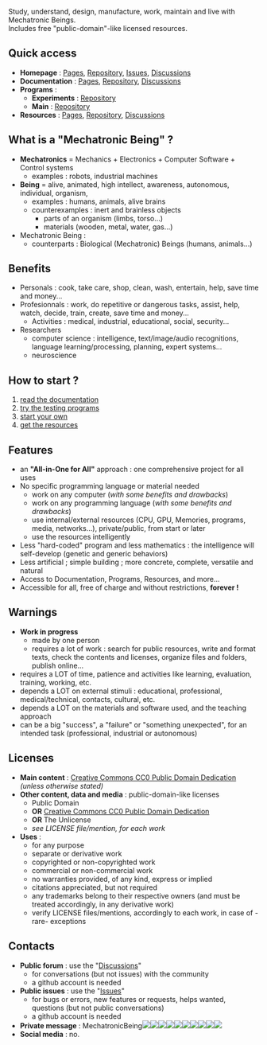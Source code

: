 Study, understand, design, manufacture, work, maintain and live with Mechatronic Beings.  
Includes free "public-domain"-like licensed resources.

## Quick access
- **Homepage** : [Pages](https://mechatronicbeing.github.io/), [Repository](https://github.com/MechatronicBeing/MechatronicBeing.github.io/), [Issues](https://github.com/MechatronicBeing/MechatronicBeing.github.io/issues/), [Discussions](https://github.com/MechatronicBeing/MechatronicBeing.github.io/discussions/)
- **Documentation** : [Pages](https://mechatronicbeing.github.io/documentation/), [Repository](https://github.com/MechatronicBeing/documentation/), [Discussions](https://github.com/MechatronicBeing/documentation/discussions/)
- **Programs** :
  - **Experiments** : [Repository](https://github.com/MechatronicBeing/Programs-Experiments/)
  - **Main** : [Repository](https://github.com/MechatronicBeing/Programs-Main/)
- **Resources** : [Pages](https://mechatronicbeing.github.io/resources/), [Repository](https://github.com/MechatronicBeing/resources/), [Discussions](https://github.com/MechatronicBeing/resources/discussions/)

## What is a "Mechatronic Being" ?
- **Mechatronics** = Mechanics + Electronics + Computer Software + Control systems
  - examples : robots, industrial machines
- **Being** = alive, animated, high intellect, awareness, autonomous, individual, organism, 
  - examples : humans, animals, alive brains
  - counterexamples : inert and brainless objects
    - parts of an organism (limbs, torso...)
    - materials (wooden, metal, water, gas...)
- Mechatronic Being : 
  - counterparts : Biological (Mechatronic) Beings (humans, animals...)

## Benefits
- Personals : cook, take care, shop, clean, wash, entertain, help, save time and money...
- Profesionnals : work, do repetitive or dangerous tasks, assist, help, watch, decide, train, create, save time and money... 
  - Activities : medical, industrial, educational, social, security...
- Researchers
  - computer science : intelligence, text/image/audio recognitions, language learning/processing, planning, expert systems...
  - neuroscience

## How to start ?
1. [read the documentation](https://mechatronicbeing.github.io/documentation/)
2. [try the testing programs](https://github.com/MechatronicBeing/Experiments)
3. [start your own](https://github.com/MechatronicBeing/Mind)
4. [get the resources](https://mechatronicbeing.github.io/resources/)

## Features
- an **"All-in-One for All"** approach : one comprehensive project for all uses
- No specific programming language or material needed
  - work on any computer (*with some benefits and drawbacks*)
  - work on any programming language (*with some benefits and drawbacks*)
  - use internal/external resources (CPU, GPU, Memories, programs, media, networks...), private/public, from start or later
  - use the resources intelligently
- Less "hard-coded" program and less mathematics : the intelligence will self-develop (genetic and generic behaviors) 
- Less artificial ; simple building ; more concrete, complete, versatile and natural
- Access to Documentation, Programs, Resources, and more...
- Accessible for all, free of charge and without restrictions, **forever !**

## Warnings
- **Work in progress** 
  - made by one person
  - requires a lot of work : search for public resources, write and format texts, check the contents and licenses, organize files and folders, publish online... 
- requires a LOT of time, patience and activities like learning, evaluation, training, working, etc.
- depends a LOT on external stimuli : educational, professional, medical/technical, contacts, cultural, etc.
- depends a LOT on the materials and software used, and the teaching approach
- can be a big "success", a "failure" or "something unexpected", for an intended task (professional, industrial or autonomous) 

## Licenses
- **Main content** : [Creative Commons CC0 Public Domain Dedication](LICENSE) *(unless otherwise stated)*
- **Other content, data and media** : public-domain-like licenses
  - Public Domain 
  - **OR** [Creative Commons CC0 Public Domain Dedication](LICENSE)
  - **OR** The Unlicense
  - *see LICENSE file/mention, for each work*
- **Uses** : 
  - for any purpose
  - separate or derivative work
  - copyrighted or non-copyrighted work
  - commercial or non-commercial work
  - no warranties provided, of any kind, express or implied
  - citations appreciated, but not required
  - any trademarks belong to their respective owners (and must be treated accordingly, in any derivative work)
  - verify LICENSE files/mentions, accordingly to each work, in case of -rare- exceptions

## Contacts
- **Public forum** : use the "[Discussions](https://github.com/MechatronicBeing/MechatronicBeing.github.io/discussions)"
  - for conversations (but not issues) with the community 
  - a github account is needed
- **Public issues** : use the "[Issues](https://github.com/MechatronicBeing/MechatronicBeing.github.io/issues)"
  - for bugs or errors, new features or requests, helps wanted, questions (but not public conversations)
  - a github account is needed
- **Private message** : MechatronicBeing![](resources/images/symbols/sign/atsign.png)![](resources/images/symbols/bf/g.png)![](resources/images/symbols/bf/m.png)![](resources/images/symbols/bf/a.png)![](resources/images/symbols/bf/i.png)![](resources/images/symbols/bf/l.png)![](resources/images/symbols/sign/centerdot.png)![](resources/images/symbols/bf/c.png)![](resources/images/symbols/bf/o.png)![](resources/images/symbols/bf/m.png)
- **Social media** : no. 
